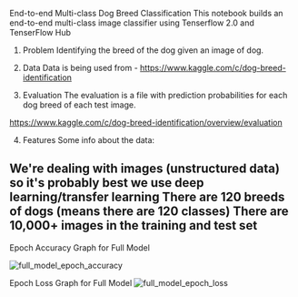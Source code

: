 End-to-end Multi-class Dog Breed Classification
This notebook builds an end-to-end multi-class image classifier using Tenserflow 2.0 and TenserFlow Hub

1. Problem
Identifying the breed of the dog given an image of dog.

2. Data
Data is being used from - https://www.kaggle.com/c/dog-breed-identification

3. Evaluation
The evaluation is a file with prediction probabilities for each dog breed of each test image.

https://www.kaggle.com/c/dog-breed-identification/overview/evaluation

4. Features
Some info about the data:

We're dealing with images (unstructured data) so it's probably best we use deep learning/transfer learning
There are 120 breeds of dogs (means there are 120 classes)
There are 10,000+ images in the training and test set
-----------------------------------------------------------------------------------------------------------------------------------------------------------------------------------

Epoch Accuracy Graph for Full Model

![full_model_epoch_accuracy](https://user-images.githubusercontent.com/24477155/132215879-105837f6-61e4-4111-a2f7-bed340c061ac.PNG)

Epoch Loss Graph for Full Model
![full_model_epoch_loss](https://user-images.githubusercontent.com/24477155/132215966-a3d2b3d7-0c4c-4a27-9dc4-b0e9bb595a39.PNG)


